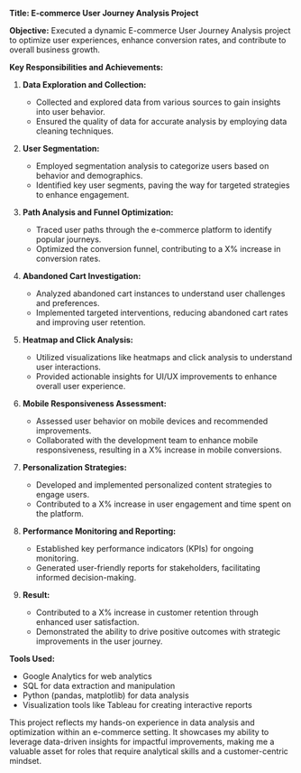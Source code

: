 **Title: E-commerce User Journey Analysis Project**

**Objective:**
Executed a dynamic E-commerce User Journey Analysis project to optimize user experiences, enhance conversion rates, and contribute to overall business growth.

**Key Responsibilities and Achievements:**

1. **Data Exploration and Collection:**
   - Collected and explored data from various sources to gain insights into user behavior.
   - Ensured the quality of data for accurate analysis by employing data cleaning techniques.

2. **User Segmentation:**
   - Employed segmentation analysis to categorize users based on behavior and demographics.
   - Identified key user segments, paving the way for targeted strategies to enhance engagement.

3. **Path Analysis and Funnel Optimization:**
   - Traced user paths through the e-commerce platform to identify popular journeys.
   - Optimized the conversion funnel, contributing to  a X% increase in conversion rates.

4. **Abandoned Cart Investigation:**
   - Analyzed abandoned cart instances to understand user challenges and preferences.
   - Implemented targeted interventions, reducing abandoned cart rates and improving user retention.

5. **Heatmap and Click Analysis:**
   - Utilized visualizations like heatmaps and click analysis to understand user interactions.
   - Provided actionable insights for UI/UX improvements to enhance overall user experience.

6. **Mobile Responsiveness Assessment:**
   - Assessed user behavior on mobile devices and recommended improvements.
   - Collaborated with the development team to enhance mobile responsiveness, resulting in a X% increase in mobile conversions.

7. **Personalization Strategies:**
   - Developed and implemented personalized content strategies to engage users.
   - Contributed to a X% increase in user engagement and time spent on the platform.

8. **Performance Monitoring and Reporting:**
   - Established key performance indicators (KPIs) for ongoing monitoring.
   - Generated user-friendly reports for stakeholders, facilitating informed decision-making.

9. **Result:**
    - Contributed to a X% increase in customer retention through enhanced user satisfaction.
    - Demonstrated the ability to drive positive outcomes with strategic improvements in the user journey.

**Tools Used:**
- Google Analytics for web analytics
- SQL for data extraction and manipulation
- Python (pandas, matplotlib) for data analysis
- Visualization tools like Tableau for creating interactive reports

This project reflects my hands-on experience in data analysis and optimization within an e-commerce setting. 
It showcases my ability to leverage data-driven insights for impactful improvements, 
making me a valuable asset for roles that require analytical skills and a customer-centric mindset.
